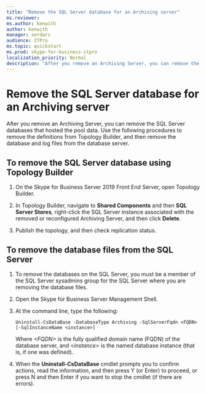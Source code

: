 ```yaml
---
title: "Remove the SQL Server database for an Archiving server"
ms.reviewer: 
ms.author: kenwith
author: kenwith
manager: serdars
audience: ITPro
ms.topic: quickstart
ms.prod: skype-for-business-itpro
localization_priority: Normal
description: "After you remove an Archiving Server, you can remove the SQL Server databases that hosted the pool data. Use the following procedures to remove the definitions from Topology Builder, and then remove the database and log files from the database server."
---
```


# Remove the SQL Server database for an Archiving server

After you remove an Archiving Server, you can remove the SQL Server databases that hosted the pool data. Use the following procedures to remove the definitions from Topology Builder, and then remove the database and log files from the database server.
  
## To remove the SQL Server database using Topology Builder

1. On the Skype for Business Server 2019 Front End Server, open Topology Builder.
    
2. In Topology Builder, navigate to **Shared Components** and then **SQL Server Stores**, right-click the SQL Server instance associated with the removed or reconfigured Archiving Server, and then click **Delete**.
    
3. Publish the topology, and then check replication status. 
    
## To remove the database files from the SQL Server

1. To remove the databases on the SQL Server, you must be a member of the SQL Server sysadmins group for the SQL Server where you are removing the database files. 
    
2. Open the Skype for Business Server Management Shell.
    
3. At the command line, type the following:
    
   ```
   Uninstall-CsDataBase -DatabaseType Archiving -SqlServerFqdn <FQDN> [-SqlInstanceName <instance>]
   ```

    Where  _\<FQDN\>_ is the fully qualified domain name (FQDN) of the database server, and  _\<instance\>_ is the named database instance (that is, if one was defined). 
    
4. When the **Uninstall-CsDataBase** cmdlet prompts you to confirm actions, read the information, and then press Y (or Enter) to proceed, or press N and then Enter if you want to stop the cmdlet (if there are errors). 
    

